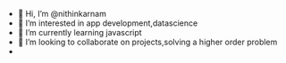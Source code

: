 - 👋 Hi, I’m @nithinkarnam
- 👀 I’m interested in app development,datascience
- 🌱 I’m currently learning javascript
- 💞️ I’m looking to collaborate on projects,solving a higher order problem
-

<!---
nithinkarnam/nithinkarnam is a ✨ special ✨ repository because its `README.md` (this file) appears on your GitHub profile.
You can click the Preview link to take a look at your changes.
--->
